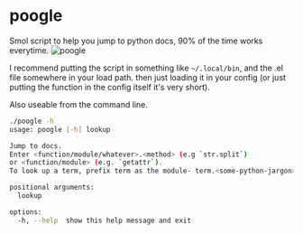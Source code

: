 # poogle
Smol script to help you jump to python docs, 90% of the time works everytime. 
![poogle](https://user-images.githubusercontent.com/74069206/188282802-403eece1-96c5-4177-ae69-94e124dfcce2.gif)

I recommend putting the script in something like `~/.local/bin`, and the .el file somewhere in your load path. then just loading it in your config (or just putting the function in the config itself it's very short). 

Also useable from the command line.
```sh
./poogle -h
usage: poogle [-h] lookup

Jump to docs. 
Enter <function/module/whatever>.<method> (e.g `str.split`) 
or <function/module> (e.g. `getattr`). 
To look up a term, prefix term as the module- term.<some-python-jargon>, (e.g. `term.garbage-collection`)

positional arguments:
  lookup

options:
  -h, --help  show this help message and exit

```
